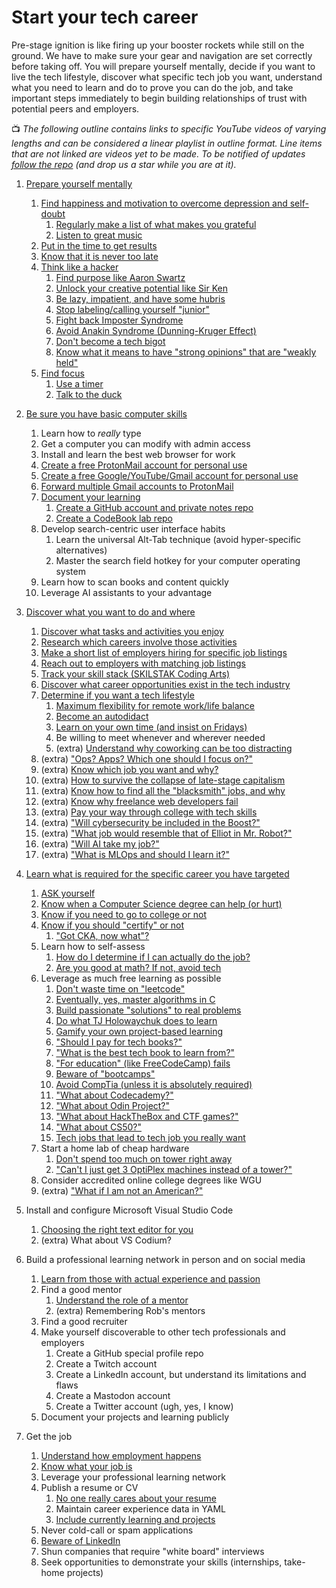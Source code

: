 # Start your tech career

Pre-stage ignition is like firing up your booster rockets while still on the ground. We have to make sure your gear and navigation are set correctly before taking off. You will prepare yourself mentally, decide if you want to live the tech lifestyle, discover what specific tech job you want, understand what you need to learn and do to prove you can do the job, and take important steps immediately to begin building relationships of trust with potential peers and employers.

📺 *The following outline contains links to specific YouTube videos of varying lengths and can be considered a linear playlist in outline format. Line items that are not linked are videos yet to be made. To be notified of updates [follow the repo](https://github.com/rwxrob/skilstak/subscription) (and drop us a star while you are at it).*

1. [Prepare yourself mentally](https://youtu.be/DhjQV34TDHA)
    1. [Find happiness and motivation to overcome depression and self-doubt](https://youtu.be/Dk_uJDAYV2I)
        1. [Regularly make a list of what makes you grateful](https://youtu.be/zXcQ_c4EYKE)
        1. [Listen to great music](https://youtu.be/DNosRGLD_mE)
    1. [Put in the time to get results](https://youtu.be/AQCYo3EOjZc)
    1. [Know that it is never too late](https://youtu.be/lSjJOp1R_Qs)
    1. [Think like a hacker](https://youtu.be/QhtF0b4hwms)
        1. [Find purpose like Aaron Swartz](https://youtu.be/9vz06QO3UkQ)
        1. [Unlock your creative potential like Sir Ken](https://youtu.be/XSu38uFEVuI)
        1. [Be lazy, impatient, and have some hubris](https://youtu.be/NVtdB2rwxsc)
        1. [Stop labeling/calling yourself "junior"](https://youtu.be/RQWahCDtoTU)
        1. [Fight back Imposter Syndrome](https://youtu.be/NqTb3rwO08Q)
        1. [Avoid Anakin Syndrome (Dunning-Kruger Effect)](https://youtu.be/HM7oFAGB4Ws)
        1. [Don't become a tech bigot](https://youtu.be/ZiDl3hts-UE)
        1. [Know what it means to have "strong opinions" that are "weakly held"](https://youtu.be/mSAJGC4Rm0E)
    1. [Find focus](https://youtu.be/XEnlJfzYCcc)
        1. [Use a timer](https://youtu.be/_m1xN8kqsBQ)
        1. [Talk to the duck](https://youtu.be/9qC7zW0WnyA)

1. [Be sure you have basic computer skills](https://youtu.be/ZeKEUgHW3dE) 
    1. Learn how to *really* type
    1. Get a computer you can modify with admin access
    1. Install and learn the best web browser for work
    1. [Create a free ProtonMail account for personal use](https://youtu.be/MSH_gJtqBSg)
    1. [Create a free Google/YouTube/Gmail account for personal use](https://youtu.be/yAe4ZJvqeC4)
    1. [Forward multiple Gmail accounts to ProtonMail](https://youtu.be/8A_8g5oiokc)
    1. [Document your learning](https://youtu.be/jD_MAEKMOQo)
        1. [Create a GitHub account and private notes repo](https://youtu.be/0RnvLIDboNQ)
        1. [Create a CodeBook lab repo](https://youtu.be/UTmQLddjPTU)
    1. Develop search-centric user interface habits
        1. Learn the universal Alt-Tab technique (avoid hyper-specific alternatives)
        1. Master the search field hotkey for your computer operating system
    1. Learn how to scan books and content quickly
    1. Leverage AI assistants to your advantage

1. [Discover what you want to do and where](https://youtu.be/7bgS6KNVa64)
    1. [Discover what tasks and activities you enjoy](https://youtu.be/CFjH2rnAgWI)
    1. [Research which careers involve those activities](https://youtu.be/IMEiz40CfMQ)
    1. [Make a short list of employers hiring for specific job listings](https://youtu.be/bak14TNzZOE)
    1. [Reach out to employers with matching job listings](https://youtu.be/fcCiH1YWYW4)
    1. [Track your skill stack (SKILSTAK Coding Arts)](https://youtu.be/prClPvCF1Cw)
    1. [Discover what career opportunities exist in the tech industry](https://youtu.be/x4B02-qpaf8)
    1. [Determine if you want a tech lifestyle](https://youtu.be/yvGhmx4mtJI)
        1. [Maximum flexibility for remote work/life balance](https://youtu.be/j-RTnJ5jluY)
        1. [Become an autodidact](https://youtu.be/3Q7gaC77xzc)
        1. [Learn on your own time (and insist on Fridays)](https://youtu.be/Z5y4gDdNoUg)
        1. Be willing to meet whenever and wherever needed
        1. (extra) [Understand why coworking can be too distracting](https://youtu.be/CskGjBQ0s-s)
    1. (extra) ["Ops? Apps? Which one should I focus on?"](https://youtu.be/5K4ug6rBZHk)
    1. (extra) [Know which job you want and why?](https://youtu.be/d2EwuxQHV6Y)
    1. (extra) [How to survive the collapse of late-stage capitalism](https://youtu.be/nF76zlqWjk4)
    1. (extra) [Know how to find all the "blacksmith" jobs, and why](https://youtu.be/TrFGCPqpPcU)
    1. (extra) [Know why freelance web developers fail](https://youtu.be/iS2T0b1nq8Y)
    1. (extra) [Pay your way through college with tech skills](https://youtu.be/tkMyGgbWNkc)
    1. (extra) ["Will cybersecurity be included in the Boost?"](https://youtu.be/htfy4I99guM)
    1. (extra) ["What job would resemble that of Elliot in Mr. Robot?"](https://youtu.be/ZDiYnf4nVU8)
    1. (extra) ["Will AI take my job?"](https://youtu.be/OERihoSKFqk)
    1. (extra) ["What is MLOps and should I learn it?"](https://youtu.be/XxIqp_EbDnE)

1. [Learn what is required for the specific career you have targeted](https://youtu.be/tkMyGgbWNkc)
    1. [ASK yourself](https://youtu.be/KwOeTMrQEag)
    1. [Know when a Computer Science degree can help (or hurt)](https://youtu.be/E7Cz6SfC6fU)
    1. [Know if you need to go to college or not](https://youtu.be/bDUTVD_uels)
    1. [Know if you should "certify" or not](https://youtu.be/ZDbQ9-QJIhQ)
        1. ["Got CKA, now what"?](https://youtu.be/fHQq4mgpTAc)
    1. Learn how to self-assess
        1. [How do I determine if I can actually do the job?](https://youtu.be/SCUnmaHAQ00)
        1. [Are you good at math? If not, avoid tech](https://youtu.be/D22tcm-OmF4)
    1. Leverage as much free learning as possible
        1. [Don't waste time on "leetcode"](https://youtu.be/NP07mRONat8)
        1. [Eventually, yes, master algorithms in C](https://youtu.be/CBEnQfn3Xt4)
        1. [Build passionate "solutions" to real problems](https://youtu.be/T_keQlQVOWo)
        1. [Do what TJ Holowaychuk does to learn](https://youtu.be/8bukMVraTME)
        1. [Gamify your own project-based learning](https://youtu.be/X0VeUoUI34s)
        1. ["Should I pay for tech books?"](https://youtu.be/ZypemgMnYvA)
        1. ["What is the best tech book to learn from?"](https://youtu.be/3eCOoUkQ5QY)
        1. ["For education" (like FreeCodeCamp) fails](https://youtu.be/Lf0t0cgErLQ)
        1. [Beware of "bootcamps"](https://youtu.be/Zgu9brxg7Ew)
        1. [Avoid CompTia (unless it is absolutely required)](https://youtu.be/KPtDJcZ-NKE)
        1. ["What about Codecademy?"](https://youtu.be/XxIqp_EbDnE)
        1. ["What about Odin Project?"](https://youtu.be/NWUsMKpa3LM)
        1. ["What about HackTheBox and CTF games?"](https://youtu.be/9GXoXgUTOcA)
        1. ["What about CS50?"](https://youtu.be/ID0wnI9daw0)
        1. [Tech jobs that lead to tech job you really want](https://youtu.be/SCUnmaHAQ00)
    1. Start a home lab of cheap hardware
        1. [Don't spend too much on tower right away](https://youtu.be/gY6JRCh-3ew)
        1. ["Can't I just get 3 OptiPlex machines instead of a tower?"](https://youtu.be/qe2Zu9sw86k)
    1. Consider accredited online college degrees like WGU
    1. (extra) ["What if I am not an American?"](https://youtu.be/CF7sS6uIgAM)

1. Install and configure Microsoft Visual Studio Code
    1. [Choosing the right text editor for you](https://youtu.be/iT1mP8leRsU)
    1. (extra) What about VS Codium?

1. Build a professional learning network in person and on social media
    1. [Learn from those with actual experience and passion](https://youtu.be/DMZd535WTkY)
    1. Find a good mentor
        1. [Understand the role of a mentor](https://youtu.be/egKt0EMhiR8)
        1. (extra) Remembering Rob's mentors
    1. Find a good recruiter
    1. Make yourself discoverable to other tech professionals and employers
        1. Create a GitHub special profile repo
        1. Create a Twitch account
        1. Create a LinkedIn account, but understand its limitations and flaws
        1. Create a Mastodon account
        1. Create a Twitter account (ugh, yes, I know)
    1. Document your projects and learning publicly

1. Get the job
    1. [Understand how employment happens](https://youtu.be/R1zNB9atsto)
    1. [Know what your job is](https://youtu.be/bdXhxDbw6GM)
    1. Leverage your professional learning network
    1. Publish a resume or CV
        1. [No one really cares about your resume](https://youtu.be/IxtEGhYzXrs)
        1. Maintain career experience data in YAML
        1. [Include currently learning and projects](https://youtu.be/JuZztAYpoSo)
    1. Never cold-call or spam applications
    1. [Beware of LinkedIn](https://youtu.be/woj7f1TZ-zY)
    1. Shun companies that require "white board" interviews
    1. Seek opportunities to demonstrate your skills (internships, take-home projects)
